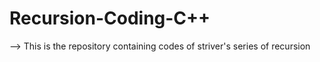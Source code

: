 # Recursion-Coding-C++
--> This is the repository containing codes of striver's series of recursion
